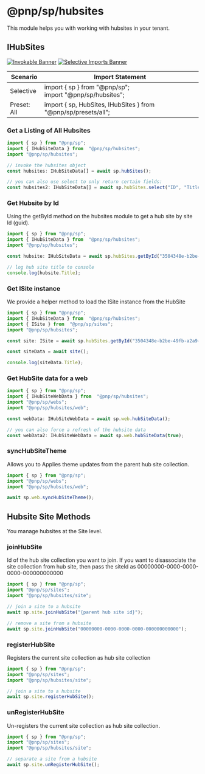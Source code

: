 # @pnp/sp/hubsites

This module helps you with working with hubsites in your tenant.

## IHubSites

[![Invokable Banner](https://img.shields.io/badge/Invokable-informational.svg)](../concepts/invokable.md) [![Selective Imports Banner](https://img.shields.io/badge/Selective%20Imports-informational.svg)](../concepts/selective-imports.md)  

| Scenario    | Import Statement                                                  |
| ----------- | ----------------------------------------------------------------- |
| Selective   | import { sp } from "@pnp/sp";<br />import "@pnp/sp/hubsites"; |
| Preset: All | import { sp, HubSites, IHubSites } from "@pnp/sp/presets/all";    |

### Get a Listing of All Hubsites

```TypeScript
import { sp } from "@pnp/sp";
import { IHubSiteData } from  "@pnp/sp/hubsites";
import "@pnp/sp/hubsites";

// invoke the hubsites object
const hubsites: IHubSiteData[] = await sp.hubSites();

// you can also use select to only return certain fields:
const hubsites2: IHubSiteData[] = await sp.hubSites.select("ID", "Title", "RelatedHubSiteIds")();
```

### Get Hubsite by Id

Using the getById method on the hubsites module to get a hub site by site Id (guid).

```TypeScript
import { sp } from "@pnp/sp";
import { IHubSiteData } from  "@pnp/sp/hubsites";
import "@pnp/sp/hubsites";

const hubsite: IHubSiteData = await sp.hubSites.getById("3504348e-b2be-49fb-a2a9-2d748db64beb")();

// log hub site title to console
console.log(hubsite.Title);
```

### Get ISite instance

We provide a helper method to load the ISite instance from the HubSite

```TypeScript
import { sp } from "@pnp/sp";
import { IHubSiteData } from  "@pnp/sp/hubsites";
import { ISite } from  "@pnp/sp/sites";
import "@pnp/sp/hubsites";

const site: ISite = await sp.hubSites.getById("3504348e-b2be-49fb-a2a9-2d748db64beb").getSite();

const siteData = await site();

console.log(siteData.Title);
```

### Get HubSite data for a web

```TypeScript
import { sp } from "@pnp/sp";
import { IHubSiteWebData } from  "@pnp/sp/hubsites";
import "@pnp/sp/webs";
import "@pnp/sp/hubsites/web";

const webData: IHubSiteWebData = await sp.web.hubSiteData();

// you can also force a refresh of the hubsite data
const webData2: IHubSiteWebData = await sp.web.hubSiteData(true);
```

### syncHubSiteTheme

Allows you to Applies theme updates from the parent hub site collection.

```TypeScript
import { sp } from "@pnp/sp";
import "@pnp/sp/webs";
import "@pnp/sp/hubsites/web";

await sp.web.syncHubSiteTheme();
```

## Hubsite Site Methods

You manage hubsites at the Site level.

### joinHubSite

Id of the hub site collection you want to join. If you want to disassociate the site collection from hub site, then pass the siteId as 00000000-0000-0000-0000-000000000000

```TypeScript
import { sp } from "@pnp/sp";
import "@pnp/sp/sites";
import "@pnp/sp/hubsites/site";

// join a site to a hubsite
await sp.site.joinHubSite("{parent hub site id}");

// remove a site from a hubsite
await sp.site.joinHubSite("00000000-0000-0000-0000-000000000000");
```

### registerHubSite

Registers the current site collection as hub site collection

```TypeScript
import { sp } from "@pnp/sp";
import "@pnp/sp/sites";
import "@pnp/sp/hubsites/site";

// join a site to a hubsite
await sp.site.registerHubSite();
```

### unRegisterHubSite

Un-registers the current site collection as hub site collection.

```TypeScript
import { sp } from "@pnp/sp";
import "@pnp/sp/sites";
import "@pnp/sp/hubsites/site";

// separate a site from a hubsite
await sp.site.unRegisterHubSite();
```
